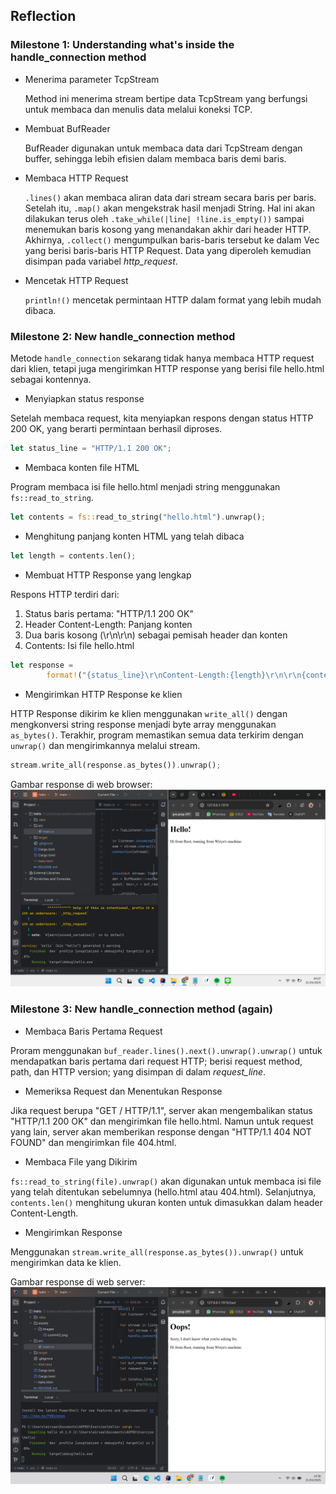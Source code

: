 ## Reflection

### Milestone 1: Understanding what's inside the handle_connection method

- Menerima parameter TcpStream

  Method ini menerima stream bertipe data TcpStream yang berfungsi untuk membaca dan menulis data melalui koneksi TCP.

- Membuat BufReader

  BufReader digunakan untuk membaca data dari TcpStream dengan buffer, sehingga lebih efisien dalam membaca baris demi baris.

- Membaca HTTP Request

  `.lines()` akan membaca aliran data dari stream secara baris per baris. Setelah itu, `.map()` akan mengekstrak hasil menjadi String. Hal ini akan dilakukan terus oleh `.take_while(|line| !line.is_empty())` sampai menemukan baris kosong yang menandakan akhir dari header HTTP. Akhirnya, `.collect()` mengumpulkan baris-baris tersebut ke dalam Vec<String> yang berisi baris-baris HTTP Request. Data yang diperoleh kemudian disimpan pada variabel *http_request*.

- Mencetak HTTP Request

  `println!()` mencetak permintaan HTTP dalam format yang lebih mudah dibaca.

### Milestone 2: New handle_connection method

Metode `handle_connection` sekarang tidak hanya membaca HTTP request dari klien, tetapi juga mengirimkan HTTP response yang berisi file hello.html sebagai kontennya.

- Menyiapkan status response

Setelah membaca request, kita menyiapkan respons dengan status HTTP 200 OK, yang berarti permintaan berhasil diproses.
```rust
let status_line = "HTTP/1.1 200 OK";
```

- Membaca konten file HTML

Program membaca isi file hello.html menjadi string menggunakan `fs::read_to_string`.
```rust
let contents = fs::read_to_string("hello.html").unwrap();
```

- Menghitung panjang konten HTML yang telah dibaca
```rust
let length = contents.len();
```

- Membuat HTTP Response yang lengkap

Respons HTTP terdiri dari:
1. Status baris pertama: "HTTP/1.1 200 OK"
2. Header Content-Length: Panjang konten
3. Dua baris kosong (\r\n\r\n) sebagai pemisah header dan konten
4. Contents: Isi file hello.html
```rust
let response =
        format!("{status_line}\r\nContent-Length:{length}\r\n\r\n{contents}");
```

- Mengirimkan HTTP Response ke klien

HTTP Response dikirim ke klien menggunakan `write_all()` dengan mengkonversi string response menjadi byte array menggunakan `as_bytes()`. Terakhir, program memastikan semua data terkirim dengan `unwrap()` dan mengirimkannya melalui stream.
```rust
stream.write_all(response.as_bytes()).unwrap();
```

Gambar response di web browser:
![Commit 2 screen capture](/assets/images/commit2.png)

### Milestone 3: New handle_connection method (again)

- Membaca Baris Pertama Request

Proram menggunakan `buf_reader.lines().next().unwrap().unwrap()` untuk mendapatkan baris pertama dari request HTTP; berisi request method, path, dan HTTP version; yang disimpan di dalam *request_line*.

- Memeriksa Request dan Menentukan Response

Jika request berupa "GET / HTTP/1.1", server akan mengembalikan status "HTTP/1.1 200 OK" dan mengirimkan file hello.html. Namun untuk request yang lain, server akan memberikan response dengan "HTTP/1.1 404 NOT FOUND" dan mengirimkan file 404.html.

- Membaca File yang Dikirim

`fs::read_to_string(file).unwrap()` akan digunakan untuk membaca isi file yang telah ditentukan sebelumnya (hello.html atau 404.html). Selanjutnya, `contents.len()` menghitung ukuran konten untuk dimasukkan dalam header Content-Length.

- Mengirimkan Response

Menggunakan `stream.write_all(response.as_bytes()).unwrap()` untuk mengirimkan data ke klien.

Gambar response di web server:
![Commit 3 screen capture](/assets/images/commit3.png)

